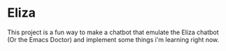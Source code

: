# Eliza
This project is a fun way to make a chatbot that emulate the Eliza chatbot (Or the Emacs Doctor)
and implement some things i'm learning right now.
